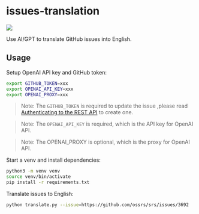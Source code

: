 # issues-translation

[![](https://badgen.net/discord/members/yZ4BnPmHAd)](https://discord.gg/yZ4BnPmHAd)

Use AI/GPT to translate GitHub issues into English.

## Usage

Setup OpenAI API key and GitHub token:

```bash
export GITHUB_TOKEN=xxx
export OPENAI_API_KEY=xxx
export OPENAI_PROXY=xxx
```

> Note: The `GITHUB_TOKEN` is required to update the issue ,please read [Authenticating to the REST API](https://docs.github.com/en/rest/overview/authenticating-to-the-rest-api) to create one.

> Note: The `OPENAI_API_KEY` is required, which is the API key for OpenAI API.

> Note: The OPENAI_PROXY is optional, which is the proxy for OpenAI API.

Start a venv and install dependencies:

```bash
python3 -m venv venv
source venv/bin/activate
pip install -r requirements.txt
```

Translate issues to English:

```bash
python translate.py --issue=https://github.com/ossrs/srs/issues/3692
```

